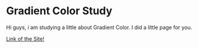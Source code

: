 <h1 > Gradient Color Study </h1>
<p> Hi guys, i am studying a little about Gradient Color. I did a little page for you.</p>
<a href="https://testededegrade.netlify.app/"target="_blank"> Link of the Site! </a>
